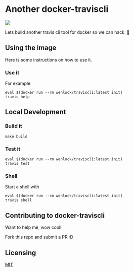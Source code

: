 # Another docker-traviscli

[![](https://travis-ci.com/wenlock/docker-traviscli.svg?branch=master)](https://travis-ci.com/wenlock/docker-traviscli)

Lets build another travis cli tool for docker so we can hack. :tada:

## Using the image
Here is some instructions on how to use it.

### Use it

For example:

```
eval $(docker run --rm wenlock/traviscli:latest init)
travis help
```

## Local Development

### Build it
`make build`

### Test it
```
eval $(docker run --rm wenlock/traviscli:latest init)
travis test
```

### Shell
Start a shell with
```
eval $(docker run --rm wenlock/traviscli:latest init)
travis shell
```

## Contributing to docker-traviscli

Want to help me, wow cool!  

Fork this repo and submit a PR :D

## Licensing
[MIT](LICENSE.txt)
